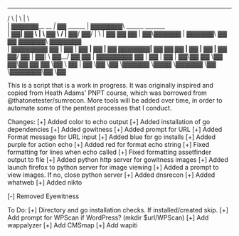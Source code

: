   ______             __              _______                    
 /      \           |  \            |       \                   
|  ▓▓▓▓▓▓\__    __ _| ▓▓_    ______ | ▓▓▓▓▓▓▓\ ______  _______  
| ▓▓__| ▓▓  \  |  \   ▓▓ \  /      \| ▓▓__/ ▓▓/      \|       \ 
| ▓▓    ▓▓ ▓▓  | ▓▓\▓▓▓▓▓▓ |  ▓▓▓▓▓▓\ ▓▓    ▓▓  ▓▓▓▓▓▓\ ▓▓▓▓▓▓▓\
| ▓▓▓▓▓▓▓▓ ▓▓  | ▓▓ | ▓▓ __| ▓▓  | ▓▓ ▓▓▓▓▓▓▓| ▓▓    ▓▓ ▓▓  | ▓▓
| ▓▓  | ▓▓ ▓▓__/ ▓▓ | ▓▓|  \ ▓▓__/ ▓▓ ▓▓     | ▓▓▓▓▓▓▓▓ ▓▓  | ▓▓
| ▓▓  | ▓▓\▓▓    ▓▓  \▓▓  ▓▓\▓▓    ▓▓ ▓▓      \▓▓     \ ▓▓  | ▓▓
 \▓▓   \▓▓ \▓▓▓▓▓▓    \▓▓▓▓  \▓▓▓▓▓▓ \▓▓       \▓▓▓▓▓▓▓\▓▓   \▓▓
                                                                

This is a script that is a work in progress. It was originally inspired and copied from Heath Adams' PNPT course, which was borrowed from @thatonetester/sumrecon.
More tools will be added over time, in order to automate some of the pentest processes that I conduct. 

Changes:
  [+] Added color to echo output
  [+] Added installation of go dependencies
  [+] Added gowitness
  [+] Added prompt for URL
  [+] Added Format message for URL input
  [+] Added blue for go installs
  [+] Added purple for action echo
  [+] Added red for format echo string
  [+] Fixed formatting for lines when echo called
  [+] Fixed formatting assetfinder output to file
  [+] Added python http server for gowitness images
  [+] Added launch firefox to python server for image viewing
  [+] Added a prompt to view images. If no, close python server
  [+] Added dnsrecon
  [+] Added whatweb
  [+] Added nikto
  
  [-] Removed Eyewitness


To Do:
  [+] Directory and go installation checks. If installed/created skip.
  [+] Add prompt for WPScan if WordPress? (mkdir $url/WPScan)
  [+] Add wappalyzer
  [+] Add CMSmap
  [+] Add wapiti
  
  
